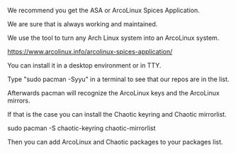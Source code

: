 We recommend you get the ASA or ArcoLinux Spices Application.

We are sure that is always working and maintained.

We use the tool to turn any Arch Linux system into an ArcoLinux system.

https://www.arcolinux.info/arcolinux-spices-application/

You can install it in a desktop environment or in TTY.

Type "sudo pacman -Syyu" in a terminal to see that our repos are in the list.

Afterwards pacman will recognize the ArcoLinux keys and the ArcoLinux mirrors.

If that is the case you can install the Chaotic keyring and Chaotic mirrorlist.

sudo pacman -S chaotic-keyring chaotic-mirrorlist

Then you can add ArcoLinux and Chaotic packages to your packages list.